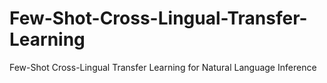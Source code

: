 # Few-Shot-Cross-Lingual-Transfer-Learning
Few-Shot Cross-Lingual Transfer Learning for Natural Language Inference
